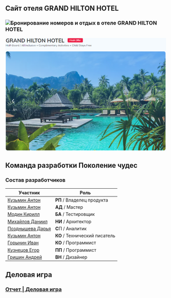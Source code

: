 ## Сайт отеля GRAND HILTON HOTEL
### ![Бронирование номеров и отдых в отеле GRAND HILTON HOTEL](https://daniyani.github.io/tour-plan/#)


![Logo](https://github.com/Gorgeouskad/pokoleniechydes.github.io/blob/main/1.PNG)


## Команда разработки Поколение чудес

### Состав разработчиков
|Участник|Роль|
|--|--|
|[Кузьмин Антон](https://github.com/Gorgeouskad/gorgeouskad.github.io)|**РП** / Владелец продукта|
|[Кузьмин Антон](https://github.com/Gorgeouskad/gorgeouskad.github.io)|**АД** / Мастер|
|[Модин Кирилл](https://github.com/KiriLLModin/KirillStankinRepo)|**БА** / Тестировщик|
|[Михайлов Даниил](https://github.com/daniyani/DMikhailov.github.io)|**НИ** / Архитектор|
|[Позднышева Дарья](https://github.com/DaryaPozdnysheva/DaryaPozdnysheva.github.io)|**С**П / Аналитик|
|[Кузьмин Антон](https://github.com/Gorgeouskad/gorgeouskad.github.io)|**КО** / Технический писатель|
|[Горынин Иван](https://github.com/TheWoodWard33/Igorynin.github.io)|**КО** / Программист|
|[Кузнецов Егор](https://github.com/midorimaSh/KuznecovEgor.github.io)|**ПП** / Программист|
|[Гришин Андрей](https://github.com/Grihaa/andrew.github.io)|**ВН** / Дизайнер|

## Деловая игра

### [Отчет | Деловая игра](https://github.com/Gorgeouskad/pokoleniechydes.github.io/wiki/%D0%94%D0%B5%D0%BB%D0%BE%D0%B2%D0%B0%D1%8F-%D0%B8%D0%B3%D1%80%D0%B0)
